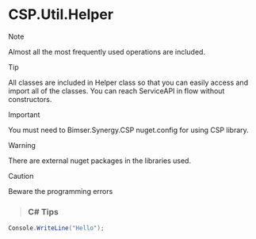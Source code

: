 # CSP.Util.Helper


> [!NOTE]
> Almost all the most frequently used operations are included.

> [!TIP]
> All classes are included in Helper class so that you can easily access and import all of the classes.
> You can reach ServiceAPI in flow without constructors.

> [!IMPORTANT]
> You must need to Bimser.Synergy.CSP nuget.config for using CSP library.

> [!WARNING]
> There are external nuget packages in the libraries used.

> [!CAUTION]
> Beware the programming errors 

> ### C# Tips

```c#
Console.WriteLine("Hello");
